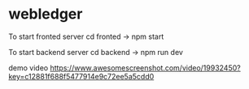 # webledger

To start fronted server
cd fronted -> npm start

To start backend server
cd backend -> npm run dev 

demo video
https://www.awesomescreenshot.com/video/19932450?key=c12881f688f5477914e9c72ee5a5cdd0
